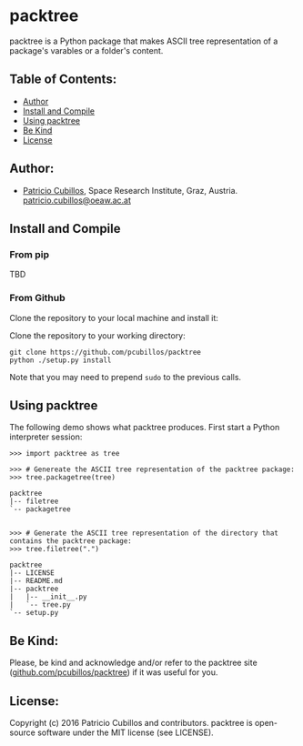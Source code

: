 # packtree

packtree is a Python package that makes ASCII tree representation of a
package's varables or a folder's content.

## Table of Contents:
* [Author](#author)
* [Install and Compile](#install-and-compile)
* [Using packtree](#using-packtree)
* [Be Kind](#be-kind)
* [License](#license)


## Author:
* [Patricio Cubillos](https://github.com/pcubillos/),  Space Research Institute, Graz, Austria.  <patricio.cubillos@oeaw.ac.at>


## Install and Compile

### From pip
TBD

### From Github
Clone the repository to your local machine and install it:

Clone the repository to your working directory:  
```shell
git clone https://github.com/pcubillos/packtree
python ./setup.py install
```

Note that you may need to prepend `sudo` to the previous calls.


## Using packtree

The following demo shows what packtree produces.
First start a Python interpreter session:

```code
>>> import packtree as tree

>>> # Genereate the ASCII tree representation of the packtree package:
>>> tree.packagetree(tree)

packtree
|-- filetree
`-- packagetree


>>> # Generate the ASCII tree representation of the directory that contains the packtree package:
>>> tree.filetree(".")

packtree
|-- LICENSE
|-- README.md
|-- packtree
|   |-- __init__.py
|   `-- tree.py
`-- setup.py
```

## Be Kind:

Please, be kind and acknowledge and/or refer to the packtree site
([github.com/pcubillos/packtree](https://github.com/pcubillos/packtree))
if it was useful for you.


## License:

Copyright (c) 2016 Patricio Cubillos and contributors.
packtree is open-source software under the MIT license (see LICENSE).
